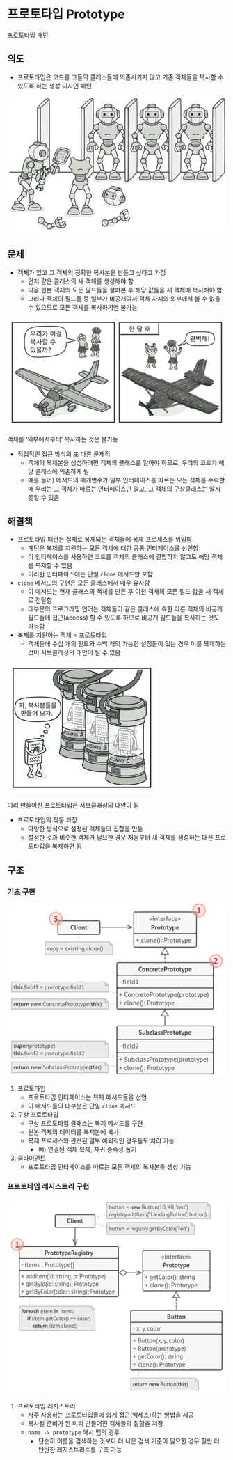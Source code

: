 # 프로토타입 Prototype

[프로토타입 패턴](https://refactoring.guru/ko/design-patterns/prototype)

## 의도

- 프로토타입은 코드를 그들의 클래스들에 의존시키지 않고 기존 객체들을 복사할 수 있도록 하는 생성 디자인 패턴

![Untitled](%E1%84%91%E1%85%B3%E1%84%85%E1%85%A9%E1%84%90%E1%85%A9%E1%84%90%E1%85%A1%E1%84%8B%E1%85%B5%E1%86%B8%20Prototype%20912f322e037d47ac93b413cfd5dff4bd/Untitled.png)

## 문제

- 객체가 있고 그 객체의 정확한 복사본을 만들고 싶다고 가정
  - 먼저 같은 클래스의 새 객체를 생성해야 함
  - 다음 원본 객체의 모든 필드들을 살펴본 후 해당 값들을 새 객체에 복사해야 함
  - 그러나 객체의 필드들 중 일부가 비공개여서 객체 자체의 외부에서 볼 수 없을 수 있으므로 모든 객체를 복사하기엔 불가능

![객체를 ‘외부에서부터’ 복사하는 것은 불가능](%E1%84%91%E1%85%B3%E1%84%85%E1%85%A9%E1%84%90%E1%85%A9%E1%84%90%E1%85%A1%E1%84%8B%E1%85%B5%E1%86%B8%20Prototype%20912f322e037d47ac93b413cfd5dff4bd/Untitled%201.png)

객체를 ‘외부에서부터’ 복사하는 것은 불가능

- 직접적인 접근 방식의 또 다른 문제점
  - 객체의 복제본을 생성하려면 객체의 클래스를 알아야 하므로, 우리의 코드가 해당 클래스에 의존하게 됨
  - 예를 들어) 메서드의 매개변수가 일부 인터페이스를 따르는 모든 객체를 수락할 때 우리는 그 객체가 따르는 인터페이스만 알고, 그 객체의 구상클래스는 알지 못할 수 있음

## 해결책

- 프로토타입 패턴은 실제로 복제되는 객체들에 복제 프로세스를 위임함
  - 패턴은 복제를 지원하는 모든 객체에 대한 공통 인터페이스를 선언함
  - 이 인터페이스를 사용하면 코드를 객체의 클래스에 결합하지 않고도 해당 객체를 복제할 수 있음
  - 이러한 인터페이스에는 단일 `clone` 메서드만 포함
- `clone` 메서드의 구현은 모든 클래스에서 매우 유사함
  - 이 메서드는 현재 클래스의 객체를 만든 후 이전 객체의 모든 필드 값을 새 객체로 전달함
  - 대부분의 프로그래밍 언어는 객체들이 같은 클래스에 속한 다른 객체의 비공개 필드들에 접근(access) 할 수 있도록 하므로 비공개 필드들을 복사하는 것도 가능함
- 복제를 지원하는 객체 = 프로토타입
  - 객체들에 수십 개의 필드와 수백 개의 가능한 설정들이 있는 경우 이를 복제하는 것이 서브클래싱의 대안이 될 수 있음

![미리 만들어진 프로토타입은 서브클래싱의 대안이 됨](%E1%84%91%E1%85%B3%E1%84%85%E1%85%A9%E1%84%90%E1%85%A9%E1%84%90%E1%85%A1%E1%84%8B%E1%85%B5%E1%86%B8%20Prototype%20912f322e037d47ac93b413cfd5dff4bd/Untitled%202.png)

미리 만들어진 프로토타입은 서브클래싱의 대안이 됨

- 프로토타입의 작동 과정
  - 다양한 방식으로 설정된 객체들의 집합을 만듦
  - 설정한 것과 비슷한 객체가 필요한 경우 처음부터 새 객체를 생성하는 대신 프로토타입을 복제하면 됨

## 구조

### 기초 구현

![Untitled](%E1%84%91%E1%85%B3%E1%84%85%E1%85%A9%E1%84%90%E1%85%A9%E1%84%90%E1%85%A1%E1%84%8B%E1%85%B5%E1%86%B8%20Prototype%20912f322e037d47ac93b413cfd5dff4bd/Untitled%203.png)

1. 프로토타입
   - 프로토타입 인터페이스는 복제 메서드들을 선언
   - 이 메서드들의 대부분은 단일 `clone` 메서드
2. 구상 프로토타입
   - 구상 프로토타입 클래스는 복제 메서드를 구현
   - 원본 객체의 데이터를 복제본에 복사
   - 복제 프로세스와 관련된 일부 예외적인 경우들도 처리 가능
     - 예) 연결된 객체 복제, 재귀 종속성 풀기
3. 클라이언트
   - 프로토타입 인터페이스를 따르는 모든 객체의 복사본을 생성 가능

### 프로토타입 레지스트리 구현

![Untitled](%E1%84%91%E1%85%B3%E1%84%85%E1%85%A9%E1%84%90%E1%85%A9%E1%84%90%E1%85%A1%E1%84%8B%E1%85%B5%E1%86%B8%20Prototype%20912f322e037d47ac93b413cfd5dff4bd/Untitled%204.png)

1. 프로토타입 레지스트리
   - 자주 사용하는 프로토타입들에 쉽게 접근(액세스)하는 방법을 제공
   - 복사될 준비가 된 미리 만들어진 객체들의 집합을 저장
   - `name -> prototype` 해시 맵의 경우
     - 단순히 이름을 검색하는 것보다 더 나은 검색 기준이 필요한 경우 훨씬 더 탄탄한 레지스트리트를 구축 가능

